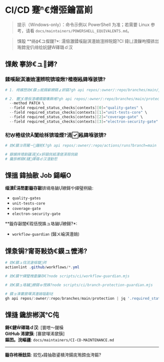 ﻿# CI/CD 蹇€熷弬鑰冨崱

> 提示（Windows-only）：命令示例以 PowerShell 为准；若需要 Linux 参考，请看 `docs/maintainers/POWERSHELL_EQUIVALENTS.md`。

> 馃毃 **绱ф€ユ儏鍐?*: 濡傛灉鍒嗘敮淇濇姢澶辨晥鎴?CI 鍏ㄩ潰鏁呴殰锛岀珛鍗宠仈绯绘妧鏈礋璐ｄ汉

## 馃敟 搴旀€ュ鐞?
### 鍒嗘敮淇濇姢澶辨晥锛堭煍?楂樹紭鍏堢骇锛?
```powershell
# 1. 绔嬪嵆妫€鏌ュ綋鍓嶄繚鎶ょ姸鎬?gh api repos/:owner/:repo/branches/main/protection

# 2. 蹇€熸仮澶嶆爣鍑嗛厤缃?gh api repos/:owner/:repo/branches/main/protection \
  --method PATCH \
  --field required_status_checks[contexts][0]="quality-gates" \
  --field required_status_checks[contexts][1]="unit-tests-core" \
  --field required_status_checks[contexts][2]="coverage-gate" \
  --field required_status_checks[contexts][3]="electron-security-gate"
```

### 杞棬绂佽闃绘柇锛堭煙?涓紭鍏堢骇锛?
```powershell
# 妫€鏌ヨ蒋闂ㄧ鐘舵€?gh api repos/:owner/:repo/actions/runs?branch=main | jq '.workflow_runs[0].jobs_url'

# 鎵嬪姩璁剧疆涓€х姸鎬侊紙濡傞渶瑕侊級
# 鑱旂郴鎶€鏈礋璐ｄ汉澶勭悊
```

## 馃搵 鍏抽敭 Job 鍚嶇О

**缁濆涓嶅彲鏇存敼**锛堝垎鏀繚鎶や緷璧栵級:

- `quality-gates`
- `unit-tests-core`
- `coverage-gate`
- `electron-security-gate`

**鏇存敼闇€瑕佸悓姝ュ垎鏀繚鎶?*:

- `workflow-guardian` (鎺ㄨ崘淇濇姢)

## 馃洜锔?甯哥敤妫€鏌ュ懡浠?
```powershell
# 妫€鏌ュ伐浣滄祦璇硶
actionlint .github/workflows/*.yml

# 妫€鏌ヤ緷璧栧畬鏁存€?node scripts/ci/workflow-guardian.mjs

# 妫€鏌ュ垎鏀繚鎶ゅ悓姝?node scripts/ci/branch-protection-guardian.mjs

# 鏌ョ湅褰撳墠淇濇姢瑙勫垯
gh api repos/:owner/:repo/branches/main/protection | jq '.required_status_checks.contexts'
```

## 馃摓 鑱旂郴淇℃伅

**鎶€鏈礋璐ｄ汉**: [寰呭～鍐橾  
**GitHub 浠撳簱**: [褰撳墠浠撳簱]  
**鏂囨。浣嶇疆**: `docs/maintainers/CI-CD-MAINTENANCE.md`

---

**鏇存柊棰戠巼**: 姣忔鍏抽敭鍙樻洿鍚庣珛鍗虫洿鏂?
